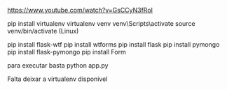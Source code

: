https://www.youtube.com/watch?v=GsCCyN3fRoI

pip install virtualenv
virtualenv venv
venv\Scripts\activate
source venv/bin/activate (Linux)

pip install flask-wtf
pip install wtforms
pip install flask
pip install pymongo
pip install flask-pymongo
pip install Form

para executar basta python app.py

Falta deixar a virtualenv disponivel
